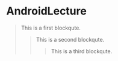 # AndroidLecture

> This is a first blockqute.
>	> This is a second blockqute.
>	>	> This is a third blockqute.
